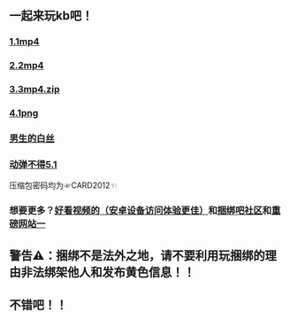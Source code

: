 ## 一起来玩kb吧！
### [1.1mp4](https://kb.mctra.top/kbmovie1.mp4)      
### [2.2mp4](https://kb.mctra.top/kbmovie2.mp4)   
### [3.3mp4.zip](http://mctra.top/kb/kb.zip)
### [4.1png](http://mctra.top/kb/kb1.png)   
### [男生的白丝](https://kb.mctra.top/WoKaoSi.zip)
### [动弹不得5.1](https://kb.mctra.top/205836_57566015110.mp4)   
压缩包密码均为☞CARD2012☜

### 想要更多？[好看视频的（安卓设备访问体验更佳）](https://m.baidu.com/video/page?pd=video_page&nid=10828787961485419792&sign=5854702895239179730&word=%E6%B3%95%E5%88%B6%E5%AE%A3%E4%BC%A0%E7%89%87%E3%80%8A%E6%8E%A8%E9%94%80%E4%B9%8B%E5%8A%AB%E3%80%8B&oword=%E6%8D%86%E7%BB%91&atn=index&frsrcid=5373&ext=%7B%22jsy%22%3A1%7D&top=%7B%22sfhs%22%3A1%2C%22_hold%22%3A2%7D&sl=4&lid=12014035285349477482&fr0=A&fr1=C&_t=1641212822909&_t=1641212941487&_t=1641213058995&bk=1)和[捆绑吧社区](http://www.kbb321.com/)和[重磅网站一](http://imajiajia.com/article/list-14)

## 警告⚠：捆绑不是法外之地，请不要利用玩捆绑的理由非法绑架他人和发布黄色信息！！


## 不错吧！！
